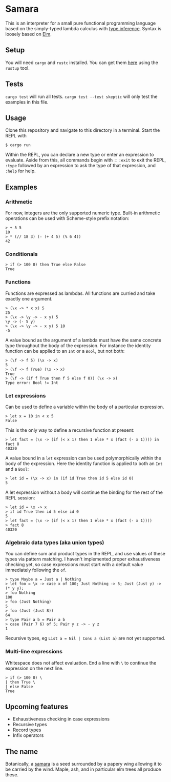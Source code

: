# Samara

This is an interpreter for a small pure functional programming language based on the simply-typed lambda calculus with [type inference](https://en.wikipedia.org/wiki/Hindley%E2%80%93Milner_type_inference). Syntax is loosely based on [Elm](http://elm-lang.org/).

## Setup

You will need `cargo` and `rustc` installed. You can get them [here](https://www.rust-lang.org/en-US/install.html) using the `rustup` tool.

## Tests

`cargo test` will run all tests. `cargo test --test skeptic` will only test the examples in this file.

## Usage

Clone this repository and navigate to this directory in a terminal. Start the REPL with
```
$ cargo run
```

Within the REPL, you can declare a new type or enter an expression to evaluate. Aside from this, all commands begin with `:`: `:exit` to exit the REPL, `:type` followed by an expression to ask the type of that expression, and `:help` for help.

## Examples

### Arithmetic

For now, integers are the only supported numeric type. Built-in arithmetic operations can be used with Scheme-style prefix notation:

```rust,skt-repl
> + 5 5
10
> * (// 18 3) (- (+ 4 5) (% 6 4))
42
```

### Conditionals

```rust,skt-repl
> if (> 100 0) then True else False
True
```

### Functions

Functions are expressed as lambdas. All functions are curried and take exactly one argument.

```rust,skt-repl
> (\x -> * x x) 5
25
> (\x -> \y -> - x y) 5
\y -> (- 5 y)
> (\x -> \y -> - x y) 5 10
-5
```

A value bound as the argument of a lambda must have the same concrete type throughout the body of the expression. For instance the identity function can be applied to an `Int` or a `Bool`, but not both:

```rust,skt-repl
> (\f -> f 5) (\x -> x)
5
> (\f -> f True) (\x -> x)
True
> (\f -> (if f True then f 5 else f 0)) (\x -> x)
Type error: Bool != Int
```

### Let expressions

Can be used to define a variable within the body of a particular expression.

```rust,skt-repl
> let x = 10 in < x 5
False
```

This is the only way to define a recursive function at present:

```rust,skt-repl
> let fact = (\x -> (if (< x 1) then 1 else * x (fact (- x 1)))) in fact 8
40320
```

A value bound in a `let` expression can be used polymorphically within the body of the expression. Here the identity function is applied to both an `Int` and a `Bool`:

```rust,skt-repl
> let id = (\x -> x) in (if id True then id 5 else id 0)
5
```

A let expression without a body will continue the binding for the rest of the REPL session:

```rust,skt-repl
> let id = \x -> x
> if id True then id 5 else id 0
5
> let fact = (\x -> (if (< x 1) then 1 else * x (fact (- x 1))))
> fact 8
40320
```

### Algebraic data types (aka union types)

You can define sum and product types in the REPL, and use values of these types via pattern matching. I haven't implemented proper exhaustiveness checking yet, so case expressions must start with a default value immediately following the `of`.

```rust,skt-repl
> type Maybe a = Just a | Nothing
> let foo = \x -> case x of 100; Just Nothing -> 5; Just (Just y) -> (* y y);
> foo Nothing
100
> foo (Just Nothing)
5
> foo (Just (Just 8))
64
> type Pair a b = Pair a b
> case (Pair 7 6) of 5; Pair y z -> - y z
1
```

Recursive types, eg `List a = Nil | Cons a (List a)` are not yet supported.

### Multi-line expressions

Whitespace does not affect evaluation. End a line with `\` to continue the expression on the next line.

```rust,skt-repl
> if (> 100 0) \
| then True \
| else False
True
```

## Upcoming features

* Exhaustiveness checking in case expressions
* Recursive types
* Record types
* Infix operators

## The name

Botanically, a [samara](https://en.wikipedia.org/wiki/Samara_(fruit)) is a seed surrounded by a papery wing allowing it to be carried by the wind. Maple, ash, and in particular elm trees all produce these.
